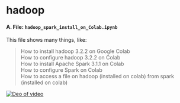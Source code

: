 # hadoop
#### A. File: `hadoop_spark_install_on_Colab.ipynb`
This file shows many things, like:
> How to install hadoop 3.2.2 on Google Colab<br>
> How to configure hadoop 3.2.2 on Colab<br>
> How to install Apache Spark 3.1.1 on Colab<br>
> How to configure Spark on Colab<br>
> How to access a file on hadoop (installed on colab) from spark (installed on colab)<br>


[![Deo of video](https://img.youtube.com/vi/auhwFwx1DPY&t=11s/0.jpg)](https://www.youtube.com/watch?v=auhwFwx1DPY&t=11s)
